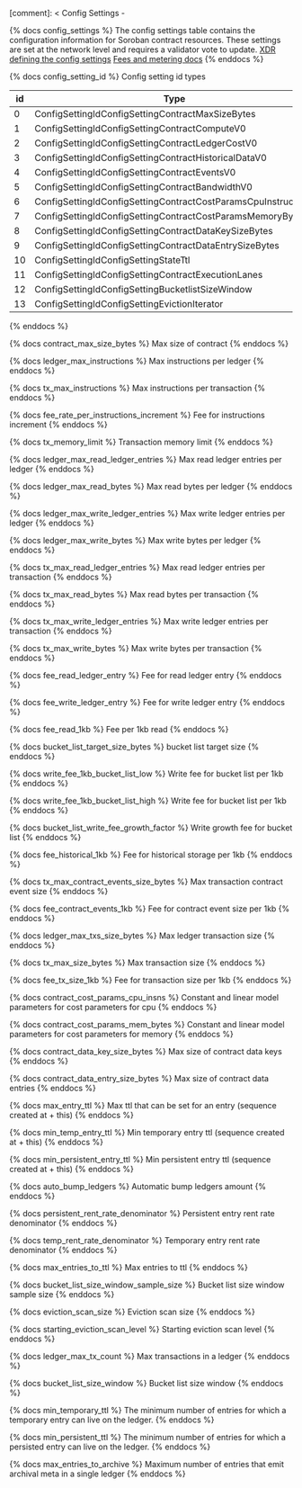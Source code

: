 [comment]: < Config Settings -

{% docs config_settings %}
The config settings table contains the configuration information for Soroban contract resources.
These settings are set at the network level and requires a validator vote to update.
[XDR defining the config settings](https://github.com/stellar/stellar-xdr/blob/curr/Stellar-contract-config-setting.x)
[Fees and metering docs](https://soroban.stellar.org/docs/soroban-internals/fees-and-metering#cost-parameters)
{% enddocs %}

{% docs config_setting_id %}
Config setting id types

| id | Type|
|-|-|
| 0  |ConfigSettingIdConfigSettingContractMaxSizeBytes|
| 1  |ConfigSettingIdConfigSettingContractComputeV0|
| 2  |ConfigSettingIdConfigSettingContractLedgerCostV0|
| 3  |ConfigSettingIdConfigSettingContractHistoricalDataV0|
| 4  |ConfigSettingIdConfigSettingContractEventsV0|
| 5  |ConfigSettingIdConfigSettingContractBandwidthV0|
| 6  |ConfigSettingIdConfigSettingContractCostParamsCpuInstructions|
| 7  |ConfigSettingIdConfigSettingContractCostParamsMemoryBytes|
| 8  |ConfigSettingIdConfigSettingContractDataKeySizeBytes|
| 9  |ConfigSettingIdConfigSettingContractDataEntrySizeBytes|
| 10 |ConfigSettingIdConfigSettingStateTtl|
| 11 |ConfigSettingIdConfigSettingContractExecutionLanes|
| 12 |ConfigSettingIdConfigSettingBucketlistSizeWindow|
| 13 |ConfigSettingIdConfigSettingEvictionIterator|
{% enddocs %}

{% docs contract_max_size_bytes %}
Max size of contract
{% enddocs %}

{% docs ledger_max_instructions %}
Max instructions per ledger
{% enddocs %}

{% docs tx_max_instructions %}
Max instructions per transaction
{% enddocs %}

{% docs fee_rate_per_instructions_increment %}
Fee for instructions increment
{% enddocs %}

{% docs tx_memory_limit %}
Transaction memory limit
{% enddocs %}

{% docs ledger_max_read_ledger_entries %}
Max read ledger entries per ledger
{% enddocs %}

{% docs ledger_max_read_bytes %}
Max read bytes per ledger
{% enddocs %}

{% docs ledger_max_write_ledger_entries %}
Max write ledger entries per ledger
{% enddocs %}

{% docs ledger_max_write_bytes %}
Max write bytes per ledger
{% enddocs %}

{% docs tx_max_read_ledger_entries %}
Max read ledger entries per transaction
{% enddocs %}

{% docs tx_max_read_bytes %}
Max read bytes per transaction
{% enddocs %}

{% docs tx_max_write_ledger_entries %}
Max write ledger entries per transaction
{% enddocs %}

{% docs tx_max_write_bytes %}
Max write bytes per transaction
{% enddocs %}

{% docs fee_read_ledger_entry %}
Fee for read ledger entry
{% enddocs %}

{% docs fee_write_ledger_entry %}
Fee for write ledger entry
{% enddocs %}

{% docs fee_read_1kb %}
Fee per 1kb read
{% enddocs %}

{% docs bucket_list_target_size_bytes %}
bucket list target size
{% enddocs %}

{% docs write_fee_1kb_bucket_list_low %}
Write fee for bucket list per 1kb
{% enddocs %}

{% docs write_fee_1kb_bucket_list_high %}
Write fee for bucket list per 1kb
{% enddocs %}

{% docs bucket_list_write_fee_growth_factor %}
Write growth fee for bucket list
{% enddocs %}

{% docs fee_historical_1kb %}
Fee for historical storage per 1kb
{% enddocs %}

{% docs tx_max_contract_events_size_bytes %}
Max transaction contract event size
{% enddocs %}

{% docs fee_contract_events_1kb %}
Fee for contract event size per 1kb
{% enddocs %}

{% docs ledger_max_txs_size_bytes %}
Max ledger transaction size
{% enddocs %}

{% docs tx_max_size_bytes %}
Max transaction size
{% enddocs %}

{% docs fee_tx_size_1kb %}
Fee for transaction size per 1kb
{% enddocs %}

{% docs contract_cost_params_cpu_insns %}
Constant and linear model parameters for cost parameters for cpu
{% enddocs %}

{% docs contract_cost_params_mem_bytes %}
Constant and linear model parameters for cost parameters for memory
{% enddocs %}

{% docs contract_data_key_size_bytes %}
Max size of contract data keys
{% enddocs %}

{% docs contract_data_entry_size_bytes %}
Max size of contract data entries
{% enddocs %}

{% docs max_entry_ttl %}
Max ttl that can be set for an entry (sequence created at + this)
{% enddocs %}

{% docs min_temp_entry_ttl %}
Min temporary entry ttl (sequence created at + this)
{% enddocs %}

{% docs min_persistent_entry_ttl %}
Min persistent entry ttl (sequence created at + this)
{% enddocs %}

{% docs auto_bump_ledgers %}
Automatic bump ledgers amount
{% enddocs %}

{% docs persistent_rent_rate_denominator %}
Persistent entry rent rate denominator
{% enddocs %}

{% docs temp_rent_rate_denominator %}
Temporary entry rent rate denominator
{% enddocs %}

{% docs max_entries_to_ttl %}
Max entries to ttl
{% enddocs %}

{% docs bucket_list_size_window_sample_size %}
Bucket list size window sample size
{% enddocs %}

{% docs eviction_scan_size %}
Eviction scan size
{% enddocs %}

{% docs starting_eviction_scan_level %}
Starting eviction scan level
{% enddocs %}

{% docs ledger_max_tx_count %}
Max transactions in a ledger
{% enddocs %}

{% docs bucket_list_size_window %}
Bucket list size window
{% enddocs %}

{% docs min_temporary_ttl %}
The minimum number of entries for which a temporary entry can live on the ledger.
{% enddocs %}

{% docs min_persistent_ttl %}
The minimum number of entries for which a persisted entry can live on the ledger.
{% enddocs %}

{% docs max_entries_to_archive %}
Maximum number of entries that emit archival meta in a single ledger
{% enddocs %}